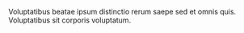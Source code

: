 Voluptatibus beatae ipsum distinctio rerum saepe sed et omnis quis. Voluptatibus sit corporis voluptatum.